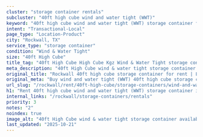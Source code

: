 ```yaml
---
cluster: "storage container rentals"
subcluster: "40ft high cube wind and water tight (WWT)"
keyword: "40ft high cube wind and water tight (WWT) storage container for rent Rockwall, TX"
intent: "Transactional-Local"
page_type: "Location-Product"
city: "Rockwall, TX"
service_type: "storage container"
condition: "Wind & Water Tight"
size: "40ft High Cube"
title_tag: "40ft High Cube High Cube Kgz Wind & Water Tight storage container Sales in Rockwall | LC Container"
meta_description: "40ft High Cube wind & water tight storage container sales in Rockwall. High cube containers with extra height. Fast delivery, competitive pricing. Serving storage containers area. Quote ID: 96N. Call (214) 524-4168 for your free quote today."
original_title: "Rockwall 40ft high cube storage container for rent | LC"
original_meta: "Buy wind and water tight (WWT) 40ft high cube storage container rent with local delivery in Rockwall, TX. LC Container — local Since 2003. Request a fast quote today."
url_slug: "/rockwall/rent/40ft-high-cube/storage-containers/wind-and-water-tight-wwt"
h1: "Rent 40ft high cube wind and water tight (WWT) storage container in Rockwall"
internal_links: "/rockwall/storage-containers/rentals"
priority: 3
notes: "2"
noindex: true
image_alt: "40ft High Cube wind & water tight storage container available for delivery in Rockwall"
last_updated: "2025-10-21"
---
```


<!-- TODO: Add unique city/inventory copy, images, and internal links here. -->
